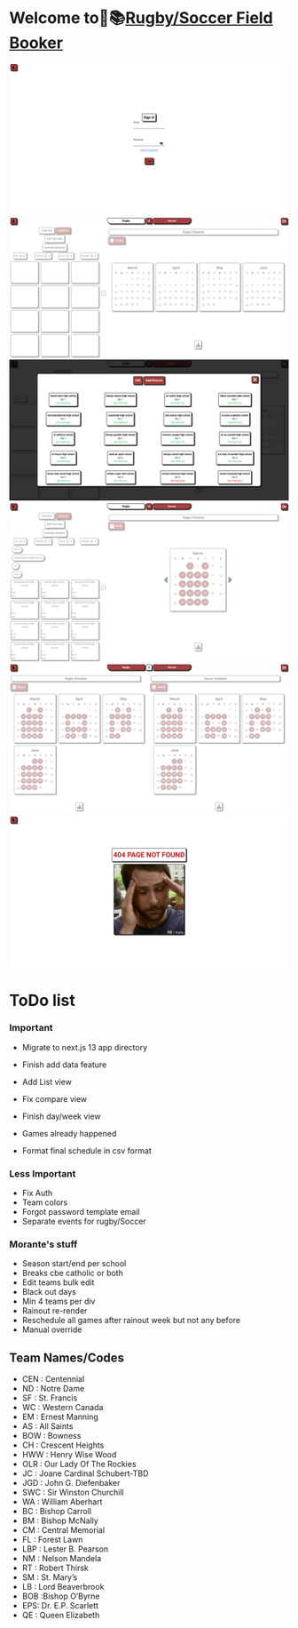 # Welcome to🏉📚[Rugby/Soccer Field Booker](https://fieldbooker.vercel.app)

![basics](./assets/images/screenshot.png)
![basics](./assets/images/screenshot1.png)
![basics](./assets/images/screenshot2.png)
![basics](./assets/images/screenshot3.png)
![basics](./assets/images/screenshot4.png)
![basics](./assets/images/screenshot5.png)

# ToDo list

### Important

-   Migrate to next.js 13 app directory
-   Finish add data feature

-   Add List view
-   Fix compare view
-   Finish day/week view
-   Games already happened
-   Format final schedule in csv format

### Less Important

-   Fix Auth
-   Team colors
-   Forgot password template email
-   Separate events for rugby/Soccer

### Morante's stuff

-   Season start/end per school
-   Breaks cbe catholic or both
-   Edit teams bulk edit
-   Black out days
-   Min 4 teams per div
-   Rainout re-render
-   Reschedule all games after rainout week but not any before
-   Manual override

## Team Names/Codes

-   CEN : Centennial
-   ND : Notre Dame
-   SF : St. Francis
-   WC : Western Canada
-   EM : Ernest Manning
-   AS : All Saints
-   BOW : Bowness
-   CH : Crescent Heights
-   HWW : Henry Wise Wood
-   OLR : Our Lady Of The Rockies
-   JC : Joane Cardinal Schubert-TBD
-   JGD : John G. Diefenbaker
-   SWC : Sir Winston Churchill
-   WA : William Aberhart
-   BC : Bishop Carroll
-   BM : Bishop McNally
-   CM : Central Memorial
-   FL : Forest Lawn
-   LBP : Lester B. Pearson
-   NM : Nelson Mandela
-   RT : Robert Thirsk
-   SM : St. Mary’s
-   LB : Lord Beaverbrook
-   BOB :Bishop O’Byrne
-   EPS: Dr. E.P. Scarlett
-   QE : Queen Elizabeth

